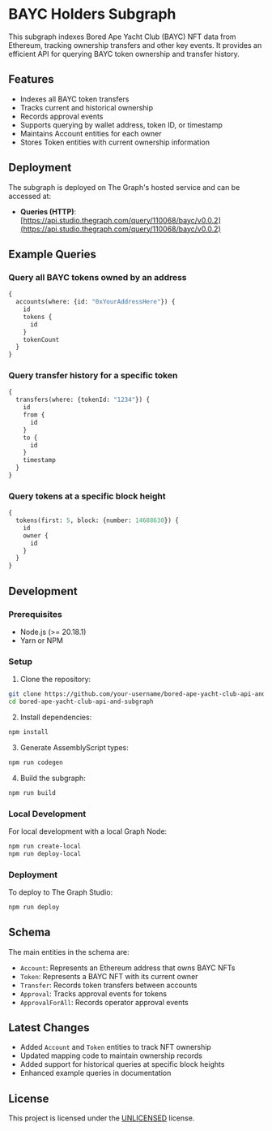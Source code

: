 # BAYC Holders Subgraph

This subgraph indexes Bored Ape Yacht Club (BAYC) NFT data from Ethereum, tracking ownership transfers and other key events. It provides an efficient API for querying BAYC token ownership and transfer history.

## Features

- Indexes all BAYC token transfers
- Tracks current and historical ownership
- Records approval events
- Supports querying by wallet address, token ID, or timestamp
- Maintains Account entities for each owner
- Stores Token entities with current ownership information

## Deployment

The subgraph is deployed on The Graph's hosted service and can be accessed at:

- **Queries (HTTP)**: [https://api.studio.thegraph.com/query/110068/bayc/v0.0.2](https://api.studio.thegraph.com/query/110068/bayc/v0.0.2)

## Example Queries

### Query all BAYC tokens owned by an address

```graphql
{
  accounts(where: {id: "0xYourAddressHere"}) {
    id
    tokens {
      id
    }
    tokenCount
  }
}
```

### Query transfer history for a specific token

```graphql
{
  transfers(where: {tokenId: "1234"}) {
    id
    from {
      id
    }
    to {
      id
    }
    timestamp
  }
}
```

### Query tokens at a specific block height

```graphql
{
  tokens(first: 5, block: {number: 14688630}) {
    id
    owner {
      id
    }
  }
}
```

## Development

### Prerequisites

- Node.js (>= 20.18.1)
- Yarn or NPM

### Setup

1. Clone the repository:
```bash
git clone https://github.com/your-username/bored-ape-yacht-club-api-and-subgraph.git
cd bored-ape-yacht-club-api-and-subgraph
```

2. Install dependencies:
```bash
npm install
```

3. Generate AssemblyScript types:
```bash
npm run codegen
```

4. Build the subgraph:
```bash
npm run build
```

### Local Development

For local development with a local Graph Node:

```bash
npm run create-local
npm run deploy-local
```

### Deployment

To deploy to The Graph Studio:

```bash
npm run deploy
```

## Schema

The main entities in the schema are:

- `Account`: Represents an Ethereum address that owns BAYC NFTs
- `Token`: Represents a BAYC NFT with its current owner
- `Transfer`: Records token transfers between accounts
- `Approval`: Tracks approval events for tokens
- `ApprovalForAll`: Records operator approval events

## Latest Changes

- Added `Account` and `Token` entities to track NFT ownership
- Updated mapping code to maintain ownership records
- Added support for historical queries at specific block heights
- Enhanced example queries in documentation

## License

This project is licensed under the [UNLICENSED](LICENSE) license. 